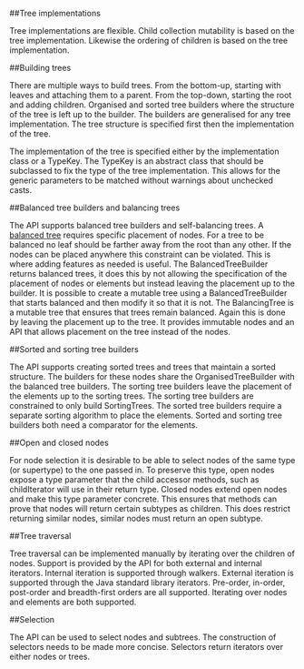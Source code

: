 
##Tree implementations

Tree implementations are flexible. Child collection mutability is based on the tree implementation. Likewise the
ordering of children is based on the tree implementation.

##Building trees

There are multiple ways to build trees. From the bottom-up, starting with leaves and attaching them to a parent. From
the top-down, starting the root and adding children. Organised and sorted tree builders where the structure of the tree
is left up to the builder. The builders are generalised for any tree implementation. The tree structure is specified
first then the implementation of the tree.

The implementation of the tree is specified either by the implementation class or a TypeKey. The TypeKey is an abstract
class that should be subclassed to fix the type of the tree implementation. This allows for the generic parameters to
be matched without warnings about unchecked casts.

##Balanced tree builders and balancing trees

The API supports balanced tree builders and self-balancing trees. A
[balanced tree](http://xlinux.nist.gov/dads//HTML/balancedtree.html) requires specific placement of nodes. For a tree to
be balanced no leaf should be farther away from the root than any other. If the nodes can be placed anywhere this
constraint can be violated. This is where adding features as needed is useful. The BalancedTreeBuilder returns balanced
trees, it does this by not allowing the specification of the placement of nodes or elements but instead leaving the
placement up to the builder. It is possible to create a mutable tree using a BalancedTreeBuilder that starts balanced
and then modify it so that it is not. The BalancingTree is a mutable tree that ensures that trees remain balanced.
Again this is done by leaving the placement up to the tree. It provides immutable nodes and an API that allows placement
on the tree instead of the nodes.

##Sorted and sorting tree builders

The API supports creating sorted trees and trees that maintain a sorted structure. The builders for these nodes share
the OrganisedTreeBuilder with the balanced tree builders. The sorting tree builders leave the placement of the elements
up to the sorting trees. The sorting tree builders are constrained to only build SortingTrees. The sorted tree builders
require a separate sorting algorithm to place the elements. Sorted and sorting tree builders both need a comparator for
the elements.

##Open and closed nodes

For node selection it is desirable to be able to select nodes of the same type (or supertype) to the one passed in. To
preserve this type, open nodes expose a type parameter that the child accessor methods, such as childIterator will use
in their return type. Closed nodes extend open nodes and make this type parameter concrete. This ensures that methods
can prove that nodes will return certain subtypes as children. This does restrict returning similar nodes, similar nodes
must return an open subtype.

##Tree traversal

Tree traversal can be implemented manually by iterating over the children of nodes. Support is provided by the API for
both external and internal iterators. Internal iteration is supported through walkers. External iteration is supported
through the Java standard library iterators. Pre-order, in-order, post-order and breadth-first orders are all supported.
Iterating over nodes and elements are both supported.

##Selection

The API can be used to select nodes and subtrees. The construction of selectors needs to be made more concise. Selectors
return iterators over either nodes or trees.
